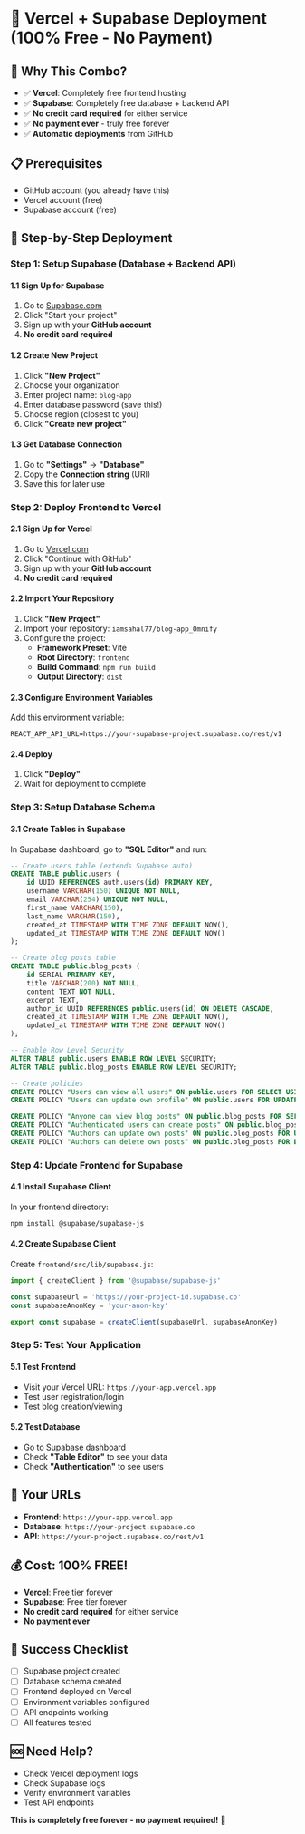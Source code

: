 # 🚀 Vercel + Supabase Deployment (100% Free - No Payment)

## 🎯 **Why This Combo?**
- ✅ **Vercel**: Completely free frontend hosting
- ✅ **Supabase**: Completely free database + backend API
- ✅ **No credit card required** for either service
- ✅ **No payment ever** - truly free forever
- ✅ **Automatic deployments** from GitHub

## 📋 **Prerequisites**
- GitHub account (you already have this)
- Vercel account (free)
- Supabase account (free)

## 🔧 **Step-by-Step Deployment**

### **Step 1: Setup Supabase (Database + Backend API)**

#### **1.1 Sign Up for Supabase**
1. Go to [Supabase.com](https://supabase.com)
2. Click "Start your project"
3. Sign up with your **GitHub account**
4. **No credit card required**

#### **1.2 Create New Project**
1. Click **"New Project"**
2. Choose your organization
3. Enter project name: `blog-app`
4. Enter database password (save this!)
5. Choose region (closest to you)
6. Click **"Create new project"**

#### **1.3 Get Database Connection**
1. Go to **"Settings"** → **"Database"**
2. Copy the **Connection string** (URI)
3. Save this for later use

### **Step 2: Deploy Frontend to Vercel**

#### **2.1 Sign Up for Vercel**
1. Go to [Vercel.com](https://vercel.com)
2. Click "Continue with GitHub"
3. Sign up with your **GitHub account**
4. **No credit card required**

#### **2.2 Import Your Repository**
1. Click **"New Project"**
2. Import your repository: `iamsahal77/blog-app_Omnify`
3. Configure the project:
   - **Framework Preset**: Vite
   - **Root Directory**: `frontend`
   - **Build Command**: `npm run build`
   - **Output Directory**: `dist`

#### **2.3 Configure Environment Variables**
Add this environment variable:
```
REACT_APP_API_URL=https://your-supabase-project.supabase.co/rest/v1
```

#### **2.4 Deploy**
1. Click **"Deploy"**
2. Wait for deployment to complete

### **Step 3: Setup Database Schema**

#### **3.1 Create Tables in Supabase**
In Supabase dashboard, go to **"SQL Editor"** and run:

```sql
-- Create users table (extends Supabase auth)
CREATE TABLE public.users (
    id UUID REFERENCES auth.users(id) PRIMARY KEY,
    username VARCHAR(150) UNIQUE NOT NULL,
    email VARCHAR(254) UNIQUE NOT NULL,
    first_name VARCHAR(150),
    last_name VARCHAR(150),
    created_at TIMESTAMP WITH TIME ZONE DEFAULT NOW(),
    updated_at TIMESTAMP WITH TIME ZONE DEFAULT NOW()
);

-- Create blog posts table
CREATE TABLE public.blog_posts (
    id SERIAL PRIMARY KEY,
    title VARCHAR(200) NOT NULL,
    content TEXT NOT NULL,
    excerpt TEXT,
    author_id UUID REFERENCES public.users(id) ON DELETE CASCADE,
    created_at TIMESTAMP WITH TIME ZONE DEFAULT NOW(),
    updated_at TIMESTAMP WITH TIME ZONE DEFAULT NOW()
);

-- Enable Row Level Security
ALTER TABLE public.users ENABLE ROW LEVEL SECURITY;
ALTER TABLE public.blog_posts ENABLE ROW LEVEL SECURITY;

-- Create policies
CREATE POLICY "Users can view all users" ON public.users FOR SELECT USING (true);
CREATE POLICY "Users can update own profile" ON public.users FOR UPDATE USING (auth.uid() = id);

CREATE POLICY "Anyone can view blog posts" ON public.blog_posts FOR SELECT USING (true);
CREATE POLICY "Authenticated users can create posts" ON public.blog_posts FOR INSERT WITH CHECK (auth.uid() = author_id);
CREATE POLICY "Authors can update own posts" ON public.blog_posts FOR UPDATE USING (auth.uid() = author_id);
CREATE POLICY "Authors can delete own posts" ON public.blog_posts FOR DELETE USING (auth.uid() = author_id);
```

### **Step 4: Update Frontend for Supabase**

#### **4.1 Install Supabase Client**
In your frontend directory:
```bash
npm install @supabase/supabase-js
```

#### **4.2 Create Supabase Client**
Create `frontend/src/lib/supabase.js`:
```javascript
import { createClient } from '@supabase/supabase-js'

const supabaseUrl = 'https://your-project-id.supabase.co'
const supabaseAnonKey = 'your-anon-key'

export const supabase = createClient(supabaseUrl, supabaseAnonKey)
```

### **Step 5: Test Your Application**

#### **5.1 Test Frontend**
- Visit your Vercel URL: `https://your-app.vercel.app`
- Test user registration/login
- Test blog creation/viewing

#### **5.2 Test Database**
- Go to Supabase dashboard
- Check **"Table Editor"** to see your data
- Check **"Authentication"** to see users

## 🔗 **Your URLs**
- **Frontend**: `https://your-app.vercel.app`
- **Database**: `https://your-project.supabase.co`
- **API**: `https://your-project.supabase.co/rest/v1`

## 💰 **Cost: 100% FREE!**
- **Vercel**: Free tier forever
- **Supabase**: Free tier forever
- **No credit card required** for either service
- **No payment ever**

## 🎉 **Success Checklist**
- [ ] Supabase project created
- [ ] Database schema created
- [ ] Frontend deployed on Vercel
- [ ] Environment variables configured
- [ ] API endpoints working
- [ ] All features tested

## 🆘 **Need Help?**
- Check Vercel deployment logs
- Check Supabase logs
- Verify environment variables
- Test API endpoints

**This is completely free forever - no payment required!** 🚀 